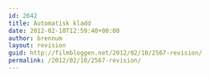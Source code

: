 ```yaml
---
id: 2642
title: Automatisk kladd
date: 2012-02-10T12:59:40+00:00
author: brennum
layout: revision
guid: http://filmbloggen.net/2012/02/10/2567-revision/
permalink: /2012/02/10/2567-revision/
---
```

